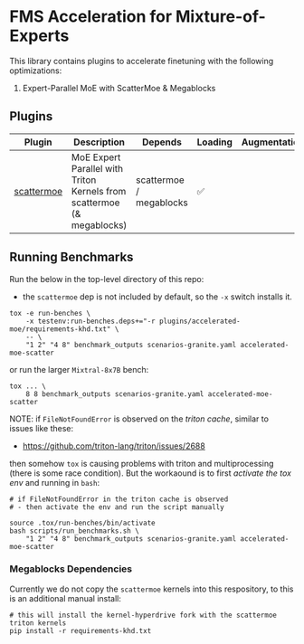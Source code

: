 # FMS Acceleration for Mixture-of-Experts

This library contains plugins to accelerate finetuning with the following optimizations:
1. Expert-Parallel MoE with ScatterMoe & Megablocks

## Plugins

Plugin | Description | Depends | Loading | Augmentation | Callbacks
--|--|--|--|--|--
[scattermoe](./src/fms_acceleration_moe/framework_plugin_scattermoe.py) | MoE Expert Parallel with Triton Kernels from scattermoe (& megablocks) | scattermoe / megablocks | ✅ | |  ✅


## Running Benchmarks


Run the below in the top-level directory of this repo:
- the `scattermoe` dep is not included by default, so the `-x` switch installs it.

```
tox -e run-benches \
    -x testenv:run-benches.deps+="-r plugins/accelerated-moe/requirements-khd.txt" \
    -- \
    "1 2" "4 8" benchmark_outputs scenarios-granite.yaml accelerated-moe-scatter
```
or run the larger `Mixtral-8x7B` bench:
```
tox ... \
    8 8 benchmark_outputs scenarios-granite.yaml accelerated-moe-scatter
```

NOTE: if `FileNotFoundError` is observed on the *triton cache*, similar to issues like these:
- https://github.com/triton-lang/triton/issues/2688

then somehow `tox` is causing problems with triton and multiprocessing (there is some race condition).
But the workaound is to first *activate the tox env* and 
running in `bash`:
```
# if FileNotFoundError in the triton cache is observed
# - then activate the env and run the script manually

source .tox/run-benches/bin/activate
bash scripts/run_benchmarks.sh \
    "1 2" "4 8" benchmark_outputs scenarios-granite.yaml accelerated-moe-scatter
```

### Megablocks Dependencies

Currently we do not copy the `scattermoe` kernels into this respository, to this is an additional manual install:

```
# this will install the kernel-hyperdrive fork with the scattermoe triton kernels
pip install -r requirements-khd.txt
